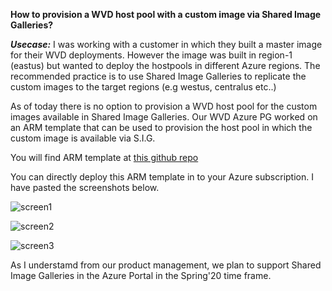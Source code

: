 **How to provision a WVD host pool with a custom image via Shared Image Galleries?**

***Usecase:***
I was working with a customer in which they built a master image for their WVD deployments. However the image was built in 
region-1 (eastus) but wanted to deploy the hostpools in different Azure regions. The recommended practice is to use
Shared Image Galleries to replicate the custom images to the target regions (e.g westus, centralus etc..)

As of today there is no option to provision a WVD host pool for the custom images available in Shared Image Galleries. 
Our WVD Azure PG worked on an ARM template that can be used to provision the host pool in which the custom image is available
via S.I.G.

You will find ARM template at [this github repo](
https://github.com/markhooks81/RDS-Templates/tree/master/wvd-templates/Create%20and%20provision%20WVD%20host%20pool)

You can directly deploy this ARM template in to your Azure subscription. I have pasted the screenshots below.

![screen1]("files/file1.jpg")

![screen2]("files/file2.jpg")

![screen3]("files/file3.jpg")


As I understamd from our product management, we plan to support Shared Image Galleries in the Azure Portal in the Spring'20 time frame.
